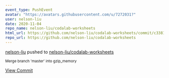 ```yaml
---
event_type: PushEvent
avatar: "https://avatars.githubusercontent.com/u/7272031?"
user: nelson-liu
date: 2020-11-04
repo_name: nelson-liu/codalab-worksheets
html_url: https://github.com/nelson-liu/codalab-worksheets/commit/c338195789a9620ca67330cffb7a0b5469ef5f17
repo_url: https://github.com/nelson-liu/codalab-worksheets
---
```


<a href='https://github.com/nelson-liu' target='_blank'>nelson-liu</a> pushed to <a href='https://github.com/nelson-liu/codalab-worksheets' target='_blank'>nelson-liu/codalab-worksheets</a>

<small>Merge branch 'master' into gzip_memory</small>

<a href='https://github.com/nelson-liu/codalab-worksheets/commit/c338195789a9620ca67330cffb7a0b5469ef5f17' target='_blank'>View Commit</a>